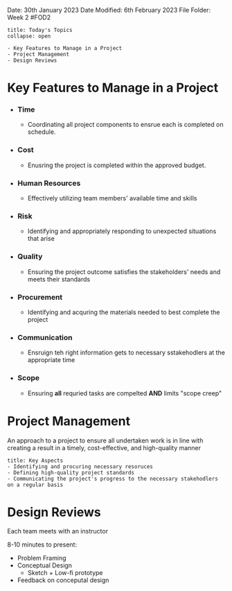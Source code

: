Date: 30th January 2023
Date Modified: 6th February 2023
File Folder: Week 2
#FOD2  

```ad-abstract
title: Today's Topics
collapse: open

- Key Features to Manage in a Project
- Project Management
- Design Reviews

```

# Key Features to Manage in a Project

- ### Time
	- Coordinating all project components to ensrue each is completed on schedule.
- ### Cost
	- Enusring the project is completed within the approved budget.
- ### Human Resources
	- Effectively utilizing team members' available time and skills
- ### Risk
	- Identifying and appropriately responding to unexpected situations that arise
- ### Quality
	- Ensuring the project outcome satisfies the stakeholders' needs and meets their standards
- ### Procurement
	- Identifying and acquring the materials needed to best complete the project
- ### Communication
	- Ensruign teh right information gets to necessary sstakehodlers at the appropriate time
- ### Scope
	- Ensuring **all** requried tasks are compelted **AND** limits "scope creep"

# Project Management

An approach to a project to ensure all undertaken work is in line with creating a result in a timely, cost-effective, and high-quality manner

```ad-example
title: Key Aspects
- Identifying and procuring necessary resoruces
- Defining high-quality project standards
- Communicating the project's progress to the necessary stakehodlers on a regular basis
```

# Design Reviews

Each team meets with an instructor

8-10 minutes to present:
- Problem Framing
- Conceptual Design 
	- Sketch + Low-fi prototype
- Feedback on conceputal design



